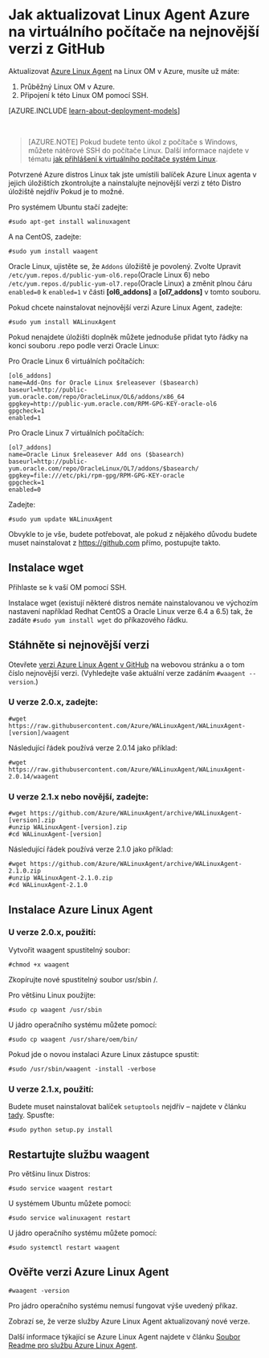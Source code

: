 <properties
    pageTitle="Aktualizace Azure Agent Linux z GitHub | Microsoft Azure"
    description="Zjistěte, jak aktualizace Azure Linux Agent pro Linux OM v Azure verzi lateset Github"
    services="virtual-machines-linux"
    documentationCenter=""
    authors="SuperScottz"
    manager="timlt"
    editor=""
    tags="azure-resource-manager,azure-service-management"/>

<tags
    ms.service="virtual-machines-linux"
    ms.workload="infrastructure-services"
    ms.tgt_pltfrm="vm-linux"
    ms.devlang="na"
    ms.topic="article"
    ms.date="12/14/2015"
    ms.author="mingzhan"/>


# <a name="how-to-update-the-azure-linux-agent-on-a-vm-to-the-latest-version-from-github"></a>Jak aktualizovat Linux Agent Azure na virtuálního počítače na nejnovější verzi z GitHub

Aktualizovat [Azure Linux Agent](https://github.com/Azure/WALinuxAgent) na Linux OM v Azure, musíte už máte:

1. Průběžný Linux OM v Azure.
2. Připojení k této Linux OM pomocí SSH.

[AZURE.INCLUDE [learn-about-deployment-models](../../includes/learn-about-deployment-models-both-include.md)]

<br>

> [AZURE.NOTE] Pokud budete tento úkol z počítače s Windows, můžete nátěrové SSH do počítače Linux. Další informace najdete v tématu [jak přihlášení k virtuálního počítače systém Linux](virtual-machines-linux-mac-create-ssh-keys.md).

Potvrzené Azure distros Linux tak jste umístili balíček Azure Linux agenta v jejich úložištích zkontrolujte a nainstalujte nejnovější verzi z této Distro úložiště nejdřív Pokud je to možné.  

Pro systémem Ubuntu stačí zadejte:

    #sudo apt-get install walinuxagent

A na CentOS, zadejte:

    #sudo yum install waagent


Oracle Linux, ujistěte se, že `Addons` úložiště je povolený. Zvolte Upravit `/etc/yum.repos.d/public-yum-ol6.repo`(Oracle Linux 6) nebo `/etc/yum.repos.d/public-yum-ol7.repo`(Oracle Linux) a změnit plnou čáru `enabled=0` k `enabled=1` v části **[ol6_addons]** a **[ol7_addons]** v tomto souboru.

Pokud chcete nainstalovat nejnovější verzi Azure Linux Agent, zadejte:


    #sudo yum install WALinuxAgent

Pokud nenajdete úložišti doplněk můžete jednoduše přidat tyto řádky na konci souboru .repo podle verzi Oracle Linux:

Pro Oracle Linux 6 virtuálních počítačích:

    [ol6_addons]
    name=Add-Ons for Oracle Linux $releasever ($basearch)
    baseurl=http://public-yum.oracle.com/repo/OracleLinux/OL6/addons/x86_64
    gpgkey=http://public-yum.oracle.com/RPM-GPG-KEY-oracle-ol6
    gpgcheck=1
    enabled=1

Pro Oracle Linux 7 virtuálních počítačích:

    [ol7_addons]
    name=Oracle Linux $releasever Add ons ($basearch)
    baseurl=http://public-yum.oracle.com/repo/OracleLinux/OL7/addons/$basearch/
    gpgkey=file:///etc/pki/rpm-gpg/RPM-GPG-KEY-oracle
    gpgcheck=1
    enabled=0

Zadejte:

    #sudo yum update WALinuxAgent

Obvykle to je vše, budete potřebovat, ale pokud z nějakého důvodu budete muset nainstalovat z https://github.com přímo, postupujte takto.


## <a name="install-wget"></a>Instalace wget

Přihlaste se k vaší OM pomocí SSH.

Instalace wget (existují některé distros nemáte nainstalovanou ve výchozím nastavení například Redhat CentOS a Oracle Linux verze 6.4 a 6.5) tak, že zadáte `#sudo yum install wget` do příkazového řádku.


## <a name="download-the-latest-version"></a>Stáhněte si nejnovější verzi

Otevřete [verzi Azure Linux Agent v GitHub](https://github.com/Azure/WALinuxAgent/releases) na webovou stránku a o tom číslo nejnovější verzi. (Vyhledejte vaše aktuální verze zadáním `#waagent --version`.)

### <a name="for-version-20x-type"></a>U verze 2.0.x, zadejte:

    #wget https://raw.githubusercontent.com/Azure/WALinuxAgent/WALinuxAgent-[version]/waagent  

   Následující řádek používá verze 2.0.14 jako příklad:

    #wget https://raw.githubusercontent.com/Azure/WALinuxAgent/WALinuxAgent-2.0.14/waagent  

### <a name="for-version-21x-or-later-type"></a>U verze 2.1.x nebo novější, zadejte:

    #wget https://github.com/Azure/WALinuxAgent/archive/WALinuxAgent-[version].zip
    #unzip WALinuxAgent-[version].zip
    #cd WALinuxAgent-[version]

   Následující řádek používá verze 2.1.0 jako příklad:

    #wget https://github.com/Azure/WALinuxAgent/archive/WALinuxAgent-2.1.0.zip
    #unzip WALinuxAgent-2.1.0.zip  
    #cd WALinuxAgent-2.1.0

## <a name="install-the-azure-linux-agent"></a>Instalace Azure Linux Agent

### <a name="for-version-20x-use"></a>U verze 2.0.x, použití:

 Vytvořit waagent spustitelný soubor:

    #chmod +x waagent

 Zkopírujte nové spustitelný soubor usr/sbin /.

  Pro většinu Linux použijte:

    #sudo cp waagent /usr/sbin

  U jádro operačního systému můžete pomocí:

    #sudo cp waagent /usr/share/oem/bin/

  Pokud jde o novou instalaci Azure Linux zástupce spustit:
 
    #sudo /usr/sbin/waagent -install -verbose

### <a name="for-version-21x-use"></a>U verze 2.1.x, použití:

Budete muset nainstalovat balíček `setuptools` nejdřív – najdete v článku [tady](https://pypi.python.org/pypi/setuptools). Spusťte:

    #sudo python setup.py install

## <a name="restart-the-waagent-service"></a>Restartujte službu waagent

Pro většinu linux Distros:

    #sudo service waagent restart

U systémem Ubuntu můžete pomocí:

    #sudo service walinuxagent restart

U jádro operačního systému můžete pomocí:

    #sudo systemctl restart waagent

## <a name="confirm-the-azure-linux-agent-version"></a>Ověřte verzi Azure Linux Agent

    #waagent -version

Pro jádro operačního systému nemusí fungovat výše uvedený příkaz.

Zobrazí se, že verze služby Azure Linux Agent aktualizovaný nové verze.

Další informace týkající se Azure Linux Agent najdete v článku [Soubor Readme pro službu Azure Linux Agent](https://github.com/Azure/WALinuxAgent).
